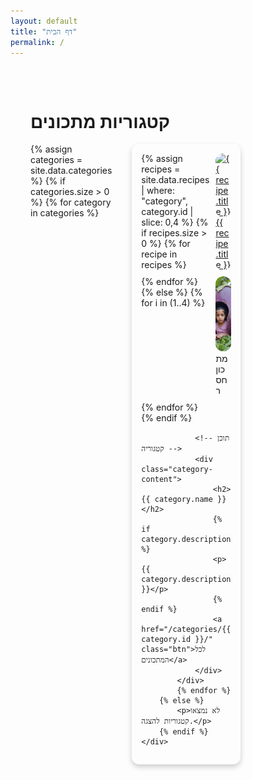```yaml
---
layout: default
title: "דף הבית"
permalink: /
---
```


<!-- דף הבית - מעוצב מחדש -->
<div class="category-page">
    <h1>קטגוריות מתכונים</h1>
    <div class="category-grid">
        {% assign categories = site.data.categories %}
        {% if categories.size > 0 %}
            {% for category in categories %}
            <div class="category-card">
                <!-- תצוגת מתכונים בקטגוריה -->
                <div class="recipe-preview-grid">
                    {% assign recipes = site.data.recipes | where: "category", category.id | slice: 0,4 %}
                    {% if recipes.size > 0 %}
                        {% for recipe in recipes %}
                        <div class="recipe-item">
                            <a href="/recipes/{{ recipe.id }}/">
                                <img src="{{ recipe.image | default: '/images/placeholder.jpg' | relative_url }}" 
                                     alt="{{ recipe.title }}" class="recipe-thumbnail">
                                <span class="recipe-title">{{ recipe.title }}</span>
                            </a>
                        </div>
                        {% endfor %}
                    {% else %}
                        {% for i in (1..4) %}
                        <div class="recipe-item">
                            <img src="/images/placeholder.jpg" alt="תמונה חסרה" class="recipe-thumbnail">
                            <span class="recipe-title">מתכון חסר</span>
                        </div>
                        {% endfor %}
                    {% endif %}
                </div>

                <!-- תוכן קטגוריה -->
                <div class="category-content">
                    <h2>{{ category.name }}</h2>
                    {% if category.description %}
                    <p>{{ category.description }}</p>
                    {% endif %}
                    <a href="/categories/{{ category.id }}/" class="btn">לכל המתכונים</a>
                </div>
            </div>
            {% endfor %}
        {% else %}
            <p>לא נמצאו קטגוריות להצגה.</p>
        {% endif %}
    </div>
</div>

<!-- קרוסלה למובייל עם תמונות קטגוריה -->
<div class="mobile-carousel">
    {% for category in site.data.categories %}
    <div class="carousel-item">
        <div class="carousel-category-box">
            <!-- קישור לתצוגת קטגוריה עם תמונה וכותרת -->
            <a href="/categories/{{ category.id }}/" class="category-link">
                <div class="image-container">
                    <img src="/images/categories/{{ category.id }}.jpg" 
                         alt="{{ category.name }}"
                         class="category-image-mobile"
                         onerror="this.src='/images/placeholder.jpg'">
                    <div class="category-title-overlay">
                        <h3>{{ category.name }}</h3>
                    </div>
                </div>
            </a>

            <!-- קרוסלת מתכונים עם שמות המתכון -->
            <div class="carousel-recipes">
                {% assign recipes = site.data.recipes | where: "category", category.id | slice: 0,4 %}
                {% if recipes.size > 0 %}
                    {% for recipe in recipes %}
                    <div class="carousel-recipe-item">
                        <a href="/recipes/{{ recipe.id }}/">
                            <img src="{{ recipe.image | default: '/images/placeholder.jpg' | relative_url }}" 
                                 alt="{{ recipe.title }}">
                            <span class="carousel-recipe-title">{{ recipe.title }}</span>
                        </a>
                    </div>
                    {% endfor %}
                {% else %}
                    {% for i in (1..4) %}
                    <div class="carousel-recipe-item">
                        <img src="/images/placeholder.jpg" alt="תמונה חסרה">
                        <span class="carousel-recipe-title">מתכון חסר</span>
                    </div>
                    {% endfor %}
                {% endif %}
            </div>

            <!-- תיאור קטגוריה -->
            {% if category.description %}
            <p class="category-description">{{ category.description }}</p>
            {% endif %}
        </div>
    </div>
    {% endfor %}
</div>

<style>
/* ------------------------- */
/* עיצוב כללי לדף הבית */
/* ------------------------- */

.category-page h1 {
    /* כותרת "קטגוריות מתכונים" – לפי ההמלצה: var(--primary-color) */
    color: var(--primary-color);
}

/* הגדרת צבעי קישורים */
.category-page a, 
.category-page a:visited {
    color: var(--text-color);
}
.category-page a:hover, 
.category-page a:focus {
    color: var(--accent-color);
}

/* עיצוב כללי */
.category-page {
    max-width: 90vw;
    margin: auto;
    padding: 2rem;
    /* רקע הדף – לפי ההמלצה: var(--background-color) */
    background-color: var(--row-stripe-odd);
    border-radius: 12px;
}

/* עיצוב למחשב */
.category-grid {
    display: grid;
    grid-template-columns: repeat(4, 1fr);
    gap: 2rem;
}
.category-card {
    /* רקע הקלפים – לפי ההמלצה: var(--card-bg-color) */
    background-color: var(--card-bg-color);
    border-radius: 12px;
    padding: 15px;
    border: 2px solid var(--category-border-color);
    box-shadow: 0 4px 8px rgba(0, 0, 0, 0.2);
}
.category-card:nth-child(odd) {
    /* אחידות ברקע – גם קלפי הזוגי והאי-זוגי יוצגו עם var(--card-bg-color) */
    background-color: var(--card-bg-color);
}
.recipe-preview-grid {
    display: grid;
    grid-template-columns: repeat(2, 1fr);
    gap: 10px;
    margin-bottom: 15px;
}
.recipe-item {
    position: relative;
    border-radius: 12px;
    overflow: hidden;
}
.recipe-thumbnail {
    width: 100%;
    height: 120px;
    object-fit: cover;
    transition: transform 0.3s;
    border-radius: 12px;
}
.recipe-item:hover .recipe-thumbnail {
    transform: scale(1.05);
}
/* תוכן קטגוריה */
.category-content h2 {
    margin-top: 0;
    /* כותרות קטגוריות – לפי ההמלצה: var(--secondary-color) */
    color: var(--secondary-color);
}
.category-content p {
    margin: 0.5rem 0;
}
.btn {
    display: inline-block;
    margin-top: 10px;
    padding: 8px 12px;
    background-color: var(--button-bg-color) !important;
    color: var(--button-text-color) !important ;
    text-decoration: none;
    border-radius: 8px;
}
.btn:hover {
  background-color: var(--button-hover-bg-color) !important ;
  transform: translateY(-3px);
}

/* עיצוב למובייל */
@media (max-width: 768px) {
    .mobile-carousel a, 
    .mobile-carousel a:visited {
        color: var(--text-color) !important;
    }
    .mobile-carousel a:hover, 
    .mobile-carousel a:focus {
        color: var(--accent-color) !important;
    }
}
.mobile-carousel {
    display: none;
    overflow-x: auto;
    padding: 0 2%;
    -webkit-overflow-scrolling: touch;
}
.carousel-item {
    display: inline-block;
    width: 95%;
    margin: 0 2% 30px 2%;
    vertical-align: top;
}
.carousel-category-box {
    /* ברקע הקרוסלה – גם כאן: var(--card-bg-color) */
    background-color: var(--card-bg-color);
    border: 2px solid var(--category-border-color);
    border-radius: 12px;
    padding: 15px;
    box-sizing: border-box;
}
.image-container {
    position: relative;
    border-radius: 12px;
    overflow: hidden;
}
.category-image-mobile {
    width: 100%;
    height: 150px;
    object-fit: cover;
    display: block;
}
.category-title-overlay {
    position: absolute;
    bottom: 0;
    left: 0;
    width: 100%;
    background: rgba(0, 0, 0, 0.5);
    color: #fff;
    text-align: center;
    padding: 5px 0;
}
.category-title-overlay h3 {
    margin: 0;
    font-size: 1.2rem;
    text-align: center;
}
.carousel-recipes {
    display: flex;
    gap: 10px;
    overflow-x: auto;
    padding-bottom: 10px;
    margin-top: 10px;
}
.carousel-recipe-item {
    display: flex;
    flex-direction: column;
    align-items: center;
    width: 100px;
}
.carousel-recipe-item img {
    width: 100px;
    height: 100px;
    object-fit: cover;
    border-radius: 12px;
}
.carousel-recipe-title {
    display: block;
    margin-top: 5px;
    font-size: 0.9rem;
    text-align: center;
}
.category-description {
    margin-top: 10px;
    font-size: 0.95rem;
}

/* התאמות למכשירים ניידים */
@media (max-width: 768px) {
    .category-grid { 
        display: none; 
    }
    .mobile-carousel { 
        display: block; 
        padding: 0 2%;
    }
    .btn { 
        display: none; 
    }
    .category-page {
        padding: 0.5rem 2%;
        margin: 30px auto 30px auto;
    }
    .category-page h1 { 
        font-size: 2rem;
        line-height: 1.2;
        margin: 20px 0 30px 0;
        text-align: center;
        background: none;
        padding: 0;
        border-radius: 0;
        /* ב-Media Query גם לוודא שהכותרת נשארת var(--primary-color) */
        color: var(--primary-color);
    }
    .mobile-carousel .carousel-item:nth-child(odd) .carousel-category-box {
        /* שינוי אחידות הרקע בקרוסלה */
        background-color: var(--card-bg-color);
    }
}

/* ------------------------------ */
/* High Contrast Overrides for Accessibility */
/* (These rules will apply when the body has the .high-contrast class) */
.high-contrast .category-page {
    background-color: var(--high-contrast-bg) !important;
    color: var(--high-contrast-text) !important;
    border: 2px solid var(--high-contrast-link) !important;
}
.high-contrast .category-card {
    background-color: var(--high-contrast-btn) !important;
    border: 2px solid var(--high-contrast-link) !important;
    color: var(--high-contrast-text) !important;
}
.high-contrast .btn {
    background-color: var(--high-contrast-btn) !important;
    color: var(--high-contrast-link) !important;
}
.high-contrast .mobile-carousel {
    background-color: var(--high-contrast-bg) !important;
    color: var(--high-contrast-text) !important;
}
.high-contrast .carousel-category-box {
    background-color: var(--high-contrast-btn) !important;
    border: 2px solid var(--high-contrast-link) !important;
    color: var(--high-contrast-text) !important;
}
.high-contrast .carousel-recipe-item img {
    border: 2px solid var(--high-contrast-link) !important;
}
.high-contrast .carousel-recipe-title {
    color: var(--high-contrast-text) !important;
}
.high-contrast .category-content h2,
.high-contrast .category-content p {
    color: var(--high-contrast-text) !important;
}
.high-contrast .category-description {
    color: var(--high-contrast-text) !important;
}

/* High Contrast Overrides for Mobile (within media query) */
@media (max-width: 768px) {
    .high-contrast .mobile-carousel {
        background-color: var(--high-contrast-bg) !important;
        color: var(--high-contrast-text) !important;
    }
    .high-contrast .carousel-category-box {
        background-color: var(--high-contrast-btn) !important;
        border: 2px solid var(--high-contrast-link) !important;
    }
    .high-contrast .category-page h1 {
        color: var(--high-contrast-link) !important;
    }
}
</style>
